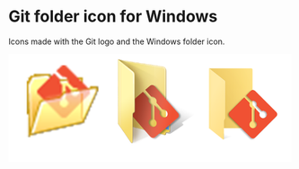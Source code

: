 # Git folder icon for Windows

Icons made with the Git logo and the Windows folder icon.

![preview](/preview.png)
